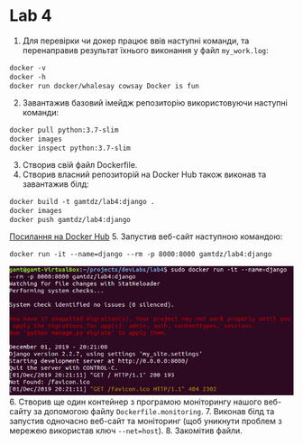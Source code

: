# Lab 4
1. Для перевірки чи докер працює ввів наступні команди, та перенаправив результат їхнього виконання у файл `my_work.log`:
```
docker -v
docker -h
docker run docker/whalesay cowsay Docker is fun
```
2. Завантажив базовий імейдж репозиторію використовуючи наступні команди:
```
docker pull python:3.7-slim
docker images
docker inspect python:3.7-slim
```
3. Створив свій файл Dockerfile.
4. Створив власний репозиторій на Docker Hub також виконав та завантажив білд:
```
docker build -t gamtdz/lab4:django .
docker images
docker push gamtdz/lab4:django
```
[Посилання на Docker Hub](https://hub.docker.com/repository/docker/gamtdz/lab4/general)
5. Запустив веб-сайт наступною командою:
```
docker run -it --name=django --rm -p 8000:8000 gamtdz/lab4:django
```
![Docker run](https://github.com/GamTdz/devLabs/blob/master/lab4/img/dockerRun.png "dockerRun")
6. Створив ще один контейнер з програмою моніторингу нашого веб-сайту за допомогою файлу `Dockerfile.monitoring`.
7. Виконав білд та запустив одночасно веб-сайт та моніторинг (щоб уникнути проблем з мережею використав ключ `--net=host`).
8. Закомітив файли.
